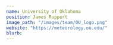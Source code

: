 ```yaml
---
name: University of Oklahoma
position: James Ruppert
image_path: "/images/team/OU_logo.png"
website: "https://meteorology.ou.edu/"
blurb:
---
```

